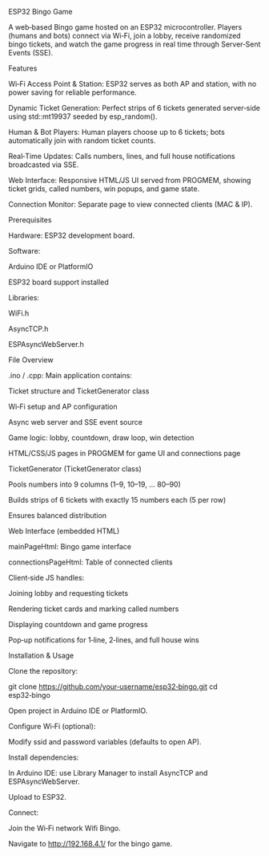 ESP32 Bingo Game

A web‑based Bingo game hosted on an ESP32 microcontroller. Players (humans and bots) connect via Wi‑Fi, join a lobby, receive randomized bingo tickets, and watch the game progress in real time through Server‑Sent Events (SSE).

Features

Wi‑Fi Access Point & Station: ESP32 serves as both AP and station, with no power saving for reliable performance.

Dynamic Ticket Generation: Perfect strips of 6 tickets generated server‑side using std::mt19937 seeded by esp_random().

Human & Bot Players: Human players choose up to 6 tickets; bots automatically join with random ticket counts.

Real‑Time Updates: Calls numbers, lines, and full house notifications broadcasted via SSE.

Web Interface: Responsive HTML/JS UI served from PROGMEM, showing ticket grids, called numbers, win popups, and game state.

Connection Monitor: Separate page to view connected clients (MAC & IP).

Prerequisites

Hardware: ESP32 development board.

Software:

Arduino IDE or PlatformIO

ESP32 board support installed

Libraries:

WiFi.h

AsyncTCP.h

ESPAsyncWebServer.h

File Overview

.ino / .cpp: Main application contains:

Ticket structure and TicketGenerator class

Wi‑Fi setup and AP configuration

Async web server and SSE event source

Game logic: lobby, countdown, draw loop, win detection

HTML/CSS/JS pages in PROGMEM for game UI and connections page

TicketGenerator (TicketGenerator class)

Pools numbers into 9 columns (1–9, 10–19, … 80–90)

Builds strips of 6 tickets with exactly 15 numbers each (5 per row)

Ensures balanced distribution

Web Interface (embedded HTML)

mainPageHtml: Bingo game interface

connectionsPageHtml: Table of connected clients

Client‑side JS handles:

Joining lobby and requesting tickets

Rendering ticket cards and marking called numbers

Displaying countdown and game progress

Pop‑up notifications for 1‑line, 2‑lines, and full house wins

Installation & Usage

Clone the repository:

git clone https://github.com/your‑username/esp32‑bingo.git
cd esp32‑bingo

Open project in Arduino IDE or PlatformIO.

Configure Wi‑Fi (optional):

Modify ssid and password variables (defaults to open AP).

Install dependencies:

In Arduino IDE: use Library Manager to install AsyncTCP and ESPAsyncWebServer.

Upload to ESP32.

Connect:

Join the Wi‑Fi network Wifi Bingo.

Navigate to http://192.168.4.1/ for the bingo game.
